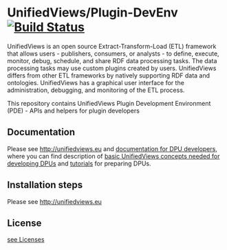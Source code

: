 UnifiedViews/Plugin-DevEnv [![Build Status](https://travis-ci.org/UnifiedViews/Plugin-DevEnv.svg)](https://travis-ci.org/UnifiedViews/Plugin-DevEnv)
==========================

UnifiedViews is an open source Extract-Transform-Load (ETL) framework that allows users - publishers, consumers, or analysts - to define, execute, monitor, debug, schedule, and share RDF data processing tasks. The data processing tasks may use custom plugins created by users. UnifiedViews differs from other ETL frameworks by natively supporting RDF data and ontologies. UnifiedViews has a graphical user interface for the administration, debugging, and monitoring of the ETL process. 

This repository contains UnifiedViews Plugin Development Environment (PDE) - APIs and helpers for plugin developers

Documentation
-------------

Please see http://unifiedviews.eu and [documentation for DPU developers](https://grips.semantic-web.at/pages/viewpage.action?pageId=50929588), where you can find description of [basic UnifiedViews concepts needed for developing DPUs](https://grips.semantic-web.at/display/UDDOC/Basic+Concepts+for+DPU+developers) and [tutorials](https://grips.semantic-web.at/display/UDDOC/Tutorials) for preparing DPUs. 


Installation steps
------------------

Please see http://unifiedviews.eu


License
--------

[see Licenses](./LICENSE.md)

